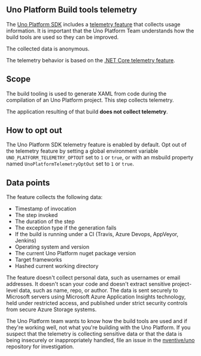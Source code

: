 ## Uno Platform Build tools telemetry

The [Uno Platform SDK](https://github.com/nventive/Uno) includes a [telemetry feature](SourceGenerators/Uno.UI.SourceGenerators/XamlGenerator/XamlCodeGeneration.Telemetry.cs)
that collects usage information. It is important that the Uno Platform Team understands how the build tools are used so they can be improved.

The collected data is anonymous.

The telemetry behavior is based on the [.NET Core telemetry feature](https://docs.microsoft.com/en-us/dotnet/core/tools/telemetry).

## Scope

The build tooling is used to generate XAML from code during the compilation of an
Uno Platform project. This step collects telemetry.

The application resulting of that build **does not collect telemetry**.

## How to opt out

The Uno Platform SDK telemetry feature is enabled by default. Opt out of the telemetry feature by
setting a global environment variable `UNO_PLATFORM_TELEMETRY_OPTOUT` set to `1` or `true`, or with
an msbuild property named `UnoPlatformTelemetryOptOut` set to `1` or `true`.

## Data points
The feature collects the following data:

* Timestamp of invocation
* The step invoked
* The duration of the step
* The exception type if the generation fails
* If the build is running under a CI (Travis, Azure Devops, AppVeyor, Jenkins)
* Operating system and version
* The current Uno Platform nuget package version
* Target frameworks
* Hashed current working directory

The feature doesn't collect personal data, such as usernames or email addresses. It doesn't scan your code and doesn't extract
sensitive project-level data, such as name, repo, or author. The data is sent securely to Microsoft servers using Microsoft Azure
Application Insights technology, held under restricted access, and published under strict security controls from secure Azure Storage systems.

The Uno Platform team wants to know how the build tools are used and if they're working well, not what you're
building with the Uno Platform. If you suspect that the telemetry is collecting sensitive data or that the
data is being insecurely or inappropriately handled, file an issue in the [nventive/uno](https://github.com/nventive/Uno/issues)
repository for investigation.
